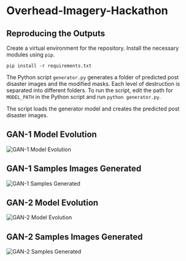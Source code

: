 # Overhead-Imagery-Hackathon

## Reproducing the Outputs
Create a virtual environment for the repository.
Install the necessary modules using `pip`.

```pip install -r requirements.txt```

The Python script `generator.py` generates a folder of predicted post disaster images and the modified masks. Each level of destruction is separated into different folders. To run the script, edit the path for `MODEL_PATH` in the Python script and run `python generator.py`.

The script loads the generator model and creates the predicted post disaster images.


## GAN-1 Model Evolution
![GAN-1 Model Evolution](gifs/gif_GAN_1.gif)

## GAN-1 Samples Images Generated
![GAN-1 Samples Generated](gifs/gif_GAN_1_1775.gif)

## GAN-2 Model Evolution
![GAN-2 Model Evolution](gifs/gif_GAN_2.gif)

## GAN-2 Samples Images Generated
![GAN-2 Samples Generated](gifs/gif_GAN_2_500.gif)
